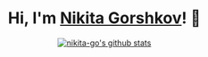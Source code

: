 <h1 align="center">Hi, I'm <a href="https://www.nikitago.xyz">Nikita Gorshkov</a>! 👋</h1>

<p align="center">
    <a href="https://github.com/nikita-go">
        <img href="https://github-readme-stats.vercel.app/api?username=nikita-go&theme=tokyonight&show_icons=true&bg_color=00000000&hide_border=true" alt="nikita-go's github stats">
    </a>
</p>
